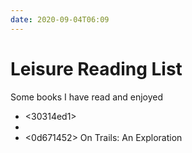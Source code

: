 ```yaml
---
date: 2020-09-04T06:09
---
```


# Leisure Reading List
Some books I have read and enjoyed

- <30314ed1>
- <bf954300>
- <0d671452> On Trails: An Exploration
